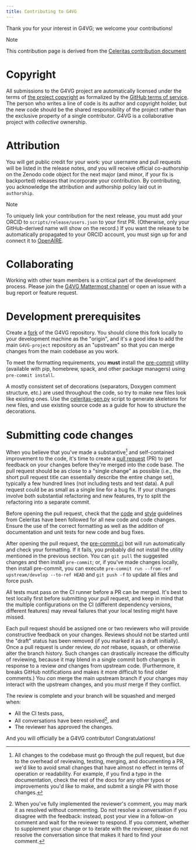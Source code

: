 ```yaml
---
title: Contributing to G4VG
---
```


Thank you for your interest in G4VG; we welcome your contributions!

> [!NOTE]
> This contribution page is derived from the [Celeritas contribution document](https://celeritas-project.github.io/celeritas/user/development/contributing.html)

# Copyright

All submissions to the G4VG project are automatically licensed under the
terms of [the project copyright](LICENSE.md) as formalized by the
[GitHub terms of
service](https://docs.github.com/en/github/site-policy/github-terms-of-service#6-contributions-under-repository-license).
The person who writes a line of code is its author and copyright holder,
but the new code should be the shared responsibility of the project
rather than the exclusive property of a single contributor. G4VG is a
collaborative project with *collective* ownership.

# Attribution

You will get public credit for your work: your username and pull
requests will be listed in the release notes, *and* you will receive
official co-authorship on the Zenodo code object for the next major (and
minor, if your fix is backported) releases that incorporate your
contribution. By contributing, you acknowledge the attribution and
authorship policy laid out in `authorship`.

> [!NOTE]
> To uniquely link your contribution for the next release, you must add
> your ORCID to `scripts/release/users.json` to your first PR.
> (Otherwise, only your GitHub-derived name will show on the record.) If
> you want the release to be automatically propagated to your ORCID
> account, you must sign up for and connect it to
> [OpenAIRE](https://www.openaire.eu/openaire-explore-integration-with-the-orcid-search-and-link-wizard).

# Collaborating

Working with other team members is a critical part of the
development process. Please join the [G4VG Mattermost
channel](https://mattermost.web.cern.ch/celer-adept/channels/g4vg) or open an issue with a bug report or feature request.

# Development prerequisites

Create a
[fork](https://docs.github.com/en/pull-requests/collaborating-with-pull-requests/working-with-forks/about-forks)
of the G4VG repository. You should clone this fork locally to your
development machine as the "origin", and it's a good idea to add the
main `G4VG-project` repository as an "upstream" so that you can merge
changes from the main codebase as you work.

To meet the formatting requirements, you **must** install the [pre-commit](https://pre-commit.com)
utility (available with pip, homebrew, spack, and other package managers) using
`pre-commit install`.

A mostly consistent set of decorations (separators, Doxygen comment
structure, etc.) are used throughout the code, so try to make new files
look like existing ones. Use the
[celeritas-gen.py](https://github.com/celeritas-project/celeritas/blob/develop/scripts/dev/celeritas-gen.py)
script to generate skeletons for new files, and use existing source code as a
guide for how to structure the decorations.

# Submitting code changes

When you believe that you've made a substantive[^1] and self-contained
improvement to the code, it's time to create a [pull
request](https://docs.github.com/en/pull-requests/collaborating-with-pull-requests/proposing-changes-to-your-work-with-pull-requests/about-pull-requests)
(PR) to get feedback on your changes before they're merged into the code
base. The pull request should be as close to a "single change" as
possible (i.e., the short pull request title can essentially describe
the entire change set), typically a few hundred lines (not including
tests and test data). A pull request could be as small as a single line
for a bug fix. If your changes involve both substantial refactoring and
new features, try to split the refactoring into a separate commit.

Before opening the pull request, check that the [code](https://celeritas-project.github.io/celeritas/user/development/coding.html)
and [style](https://celeritas-project.github.io/celeritas/user/development/style.html) guidelines from Celeritas have been followed for all new
code and code changes. Ensure the use of the correct formatting as well
as the addition of documentation and unit tests for new code and bug
fixes.

After opening the pull request, the
[pre-commit.ci](https://pre-commit.ci) bot will run automatically and
check your formatting. If it fails, you probably did not install the
utility mentioned in the previous section. You can `git pull` the
suggested changes and then install `pre-commit`; or, if you've made
changes locally, then install pre-commit, you can execute
`pre-commit run --from-ref upstream/develop --to-ref HEAD` and
`git push -f` to update all files and force push.

All tests must pass on the CI runner before a PR can be merged. It's
best to test locally first before submitting your pull request, and keep
in mind that the multiple configurations on the CI (different dependency
versions, different features) may reveal failures that your local
testing might have missed.

Each pull request should be assigned one or two reviewers who will
provide constructive feedback on your changes. Reviews should not be started until the
"draft" status has been removed (if you marked it as a draft initially).
Once a pull request is under review, *do not* rebase, squash, or
otherwise alter the branch history. Such changes can drastically
increase the difficulty of reviewing, because it may blend in a single
commit both changes in response to a review *and* changes from upstream
code. (Furthermore, it breaks GitHub notifications and makes it more
difficult to find older comments.) You *can* merge the main upstream
branch if your changes may interact with the upstream changes, and you
*must* merge if they conflict.

The review is complete and your branch will be squashed and merged when:

- All the CI tests pass,
- All conversations have been resolved[^2], and
- The reviewer has approved the changes.

And you will officially be a G4VG contributor!  Congratulations!

[^1]: All changes to the codebase must go through the pull request, but
    due to the overhead of reviewing, testing, merging, and documenting
    a PR, we'd like to avoid small changes that have almost no effect in
    terms of operation or readability. For example, if you find a typo
    in the documentation, check the rest of the docs for any other typos
    or improvements you'd like to make, and submit a single PR with
    those changes.

[^2]: When you've fully implemented the reviewer's comment, you may mark
    it as resolved without commenting. Do not resolve a conversation if
    you disagree with the feedback: instead, post your view in a
    follow-on comment and wait for the reviewer to respond. If you
    comment, whether to supplement your change or to iterate with the
    reviewer, please do not resolve the conversation since that makes it
    hard to find your comment.
